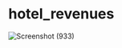 # hotel_revenues
![Screenshot (933)](https://github.com/Achuthanvb/hotel_revenues/assets/123528633/411fd33e-5c1e-4ce0-96ba-21a35a88eb3c)
